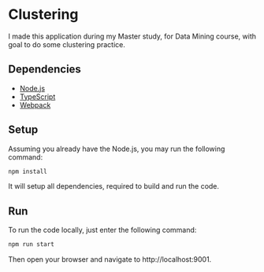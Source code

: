 # Clustering

I made this application during my Master study, for Data Mining course, with goal to do some clustering practice.

## Dependencies

* [Node.js](https://nodejs.org/en/)
* [TypeScript](https://www.typescriptlang.org/)
* [Webpack](https://webpack.js.org/)

## Setup 

Assuming you already have the Node.js, you may run the following command: 

```bash
npm install
```

It will setup all dependencies, required to build and run the code.

## Run

To run the code locally, just enter the following command:

```bash
npm run start
```

Then open your browser and navigate to http://localhost:9001.